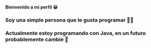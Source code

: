 #### **Bienvenido** a mi perfil 😀
### Soy una simple persona que le gusta programar 👨‍💻
### Actualmente estoy programando con Java, en un futuro probablemente cambie 👀

<!--
**PRONOOB895/PRONOOB895** is a ✨ _special_ ✨ repository because its `README.md` (this file) appears on your GitHub profile.

Here are some ideas to get you started:

- 🔭 I’m currently working on ...
- 🌱 I’m currently learning ...
- 👯 I’m looking to collaborate on ...
- 🤔 I’m looking for help with ...
- 💬 Ask me about ...
- 📫 How to reach me: ...
- 😄 Pronouns: ...
- ⚡ Fun fact: ...
-->
